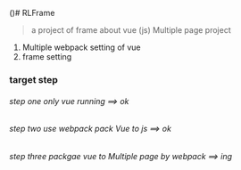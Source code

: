 ()# RLFrame

> a project of frame about vue (js)
> Multiple page project

1. Multiple webpack setting of vue
2. frame setting


### target step
###### step one only vue running   							==> ok
###### step two use webpack pack Vue to js			    	==> ok
###### step three packgae vue to Multiple page by webpack	==> ing
